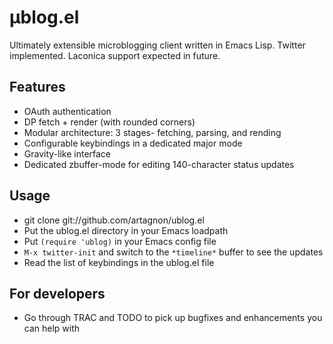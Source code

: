 # µblog.el
Ultimately extensible microblogging client written in Emacs
Lisp. Twitter implemented. Laconica support expected in future.

## Features
* OAuth authentication
* DP fetch + render (with rounded corners)
* Modular architecture: 3 stages- fetching, parsing, and rending
* Configurable keybindings in a dedicated major mode
* Gravity-like interface
* Dedicated zbuffer-mode for editing 140-character status updates

## Usage
* git clone git://github.com/artagnon/ublog.el
* Put the ublog.el directory in your Emacs loadpath
* Put `(require 'ublog)` in your Emacs config file
* `M-x twitter-init` and switch to the `*timeline*` buffer to see the updates
* Read the list of keybindings in the ublog.el file

## For developers
* Go through TRAC and TODO to pick up bugfixes and enhancements you can help with

